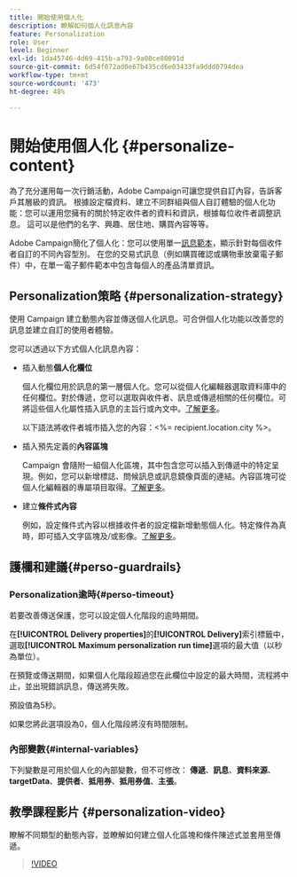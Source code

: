 ```yaml
---
title: 開始使用個人化
description: 瞭解如何個人化訊息內容
feature: Personalization
role: User
level: Beginner
exl-id: 1da45746-4d69-415b-a793-9a08ce80091d
source-git-commit: 6d54f072ad0e67b435cd6e03433fa9ddd0794dea
workflow-type: tm+mt
source-wordcount: '473'
ht-degree: 48%

---
```


# 開始使用個人化 {#personalize-content}

為了充分運用每一次行銷活動，Adobe Campaign可讓您提供自訂內容，告訴客戶其層級的資訊。 根據設定檔資料、建立不同群組與個人自訂體驗的個人化功能：您可以運用您擁有的關於特定收件者的資料和資訊，根據每位收件者調整訊息。 這可以是他們的名字、興趣、居住地、購買內容等等。

Adobe Campaign簡化了個人化：您可以使用單一[訊息範本](create-templates.md)，顯示針對每個收件者自訂的不同內容型別。 在您的交易式訊息（例如購買確認或購物車放棄電子郵件）中，在單一電子郵件範本中包含每個人的產品清單資訊。


## Personalization策略 {#personalization-strategy}

使用 Campaign 建立動態內容並傳送個人化訊息。可合併個人化功能以改善您的訊息並建立自訂的使用者體驗。

您可以透過以下方式個人化訊息內容：

* 插入動態&#x200B;**個人化欄位**

  個人化欄位用於訊息的第一層個人化。您可以從個人化編輯器選取資料庫中的任何欄位。對於傳遞，您可以選取與收件者、訊息或傳遞相關的任何欄位。可將這些個人化屬性插入訊息的主旨行或內文中。[了解更多](personalization-fields.md)。

  以下語法將收件者城市插入您的內容：&lt;%= recipient.location.city %>。

* 插入預先定義的&#x200B;**內容區塊**

  Campaign 會隨附一組個人化區塊，其中包含您可以插入到傳遞中的特定呈現。例如，您可以新增標誌、問候訊息或訊息鏡像頁面的連結。內容區塊可從個人化編輯器的專屬項目取得。[了解更多](personalization-blocks.md)。

* 建立&#x200B;**條件式內容**

  例如，設定條件式內容以根據收件者的設定檔新增動態個人化。特定條件為真時，即可插入文字區塊及/或影像。[了解更多](conditions.md)。

<!--* Add **personalized offers**
    
    Insert personalized offers in your message content, depending on the recipient location, the current weather, or the last purchase order.
-->


## 護欄和建議{#perso-guardrails}

### Personalization逾時{#perso-timeout}

若要改善傳送保護，您可以設定個人化階段的逾時期間。

在&#x200B;**[!UICONTROL Delivery properties]**&#x200B;的&#x200B;**[!UICONTROL Delivery]**&#x200B;索引標籤中，選取&#x200B;**[!UICONTROL Maximum personalization run time]**&#x200B;選項的最大值（以秒為單位）。

在預覽或傳送期間，如果個人化階段超過您在此欄位中設定的最大時間，流程將中止，並出現錯誤訊息，傳送將失敗。

預設值為5秒。

如果您將此選項設為0，個人化階段將沒有時間限制。


### 內部變數{#internal-variables}

下列變數是可用於個人化的內部變數，但不可修改： **傳遞**、**訊息**、**資料來源**、**targetData**、**提供者**、**抵用券**、**抵用券值**、**主張**。


## 教學課程影片 {#personalization-video}

瞭解不同類型的動態內容，並瞭解如何建立個人化區塊和條件陳述式並套用至傳遞。


>[!VIDEO](https://video.tv.adobe.com/v/335734?quality=12)
